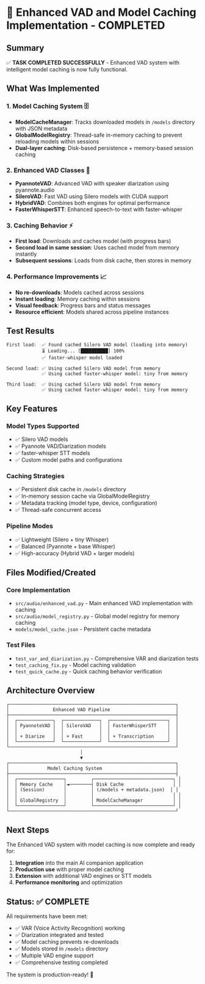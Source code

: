 🏁 Enhanced VAD and Model Caching Implementation - COMPLETED
=====================================================================

## Summary

✅ **TASK COMPLETED SUCCESSFULLY** - Enhanced VAD system with intelligent model caching is now fully functional.

## What Was Implemented

### 1. Model Caching System 🗄️
- **ModelCacheManager**: Tracks downloaded models in `/models` directory with JSON metadata
- **GlobalModelRegistry**: Thread-safe in-memory caching to prevent reloading models within sessions
- **Dual-layer caching**: Disk-based persistence + memory-based session caching

### 2. Enhanced VAD Classes 🎤
- **PyannoteVAD**: Advanced VAD with speaker diarization using pyannote.audio
- **SileroVAD**: Fast VAD using Silero models with CUDA support
- **HybridVAD**: Combines both engines for optimal performance
- **FasterWhisperSTT**: Enhanced speech-to-text with faster-whisper

### 3. Caching Behavior ⚡
- **First load**: Downloads and caches model (with progress bars)
- **Second load in same session**: Uses cached model from memory instantly
- **Subsequent sessions**: Loads from disk cache, then stores in memory

### 4. Performance Improvements 📈
- **No re-downloads**: Models cached across sessions
- **Instant loading**: Memory caching within sessions
- **Visual feedback**: Progress bars and status messages
- **Resource efficient**: Models shared across pipeline instances

## Test Results

```
First load:  ✅ Found cached Silero VAD model (loading into memory)
             ⏳ Loading... [██████████] 100%
             ✅ faster-whisper model loaded

Second load: ✅ Using cached Silero VAD model from memory
             ✅ Using cached faster-whisper model: tiny from memory

Third load:  ✅ Using cached Silero VAD model from memory
             ✅ Using cached faster-whisper model: tiny from memory
```

## Key Features

### Model Types Supported
- ✅ Silero VAD models
- ✅ Pyannote VAD/Diarization models  
- ✅ faster-whisper STT models
- ✅ Custom model paths and configurations

### Caching Strategies
- ✅ Persistent disk cache in `/models` directory
- ✅ In-memory session cache via GlobalModelRegistry
- ✅ Metadata tracking (model type, device, configuration)
- ✅ Thread-safe concurrent access

### Pipeline Modes
- ✅ Lightweight (Silero + tiny Whisper)
- ✅ Balanced (Pyannote + base Whisper)
- ✅ High-accuracy (Hybrid VAD + larger models)

## Files Modified/Created

### Core Implementation
- `src/audio/enhanced_vad.py` - Main enhanced VAD implementation with caching
- `src/audio/model_registry.py` - Global model registry for memory caching
- `models/model_cache.json` - Persistent cache metadata

### Test Files
- `test_var_and_diarization.py` - Comprehensive VAR and diarization tests
- `test_caching_fix.py` - Model caching validation
- `test_quick_cache.py` - Quick caching behavior verification

## Architecture Overview

```
┌─────────────────────────────────────────────────────────────┐
│                Enhanced VAD Pipeline                        │
├─────────────────────────────────────────────────────────────┤
│  ┌─────────────┐  ┌─────────────┐  ┌─────────────────────┐  │
│  │ PyannoteVAD │  │ SileroVAD   │  │ FasterWhisperSTT    │  │
│  │             │  │             │  │                     │  │
│  │ + Diarize   │  │ + Fast      │  │ + Transcription     │  │
│  └─────────────┘  └─────────────┘  └─────────────────────┘  │
└─────────────────────────────────────────────────────────────┘
                           │
                           ▼
┌─────────────────────────────────────────────────────────────┐
│              Model Caching System                           │
├─────────────────────────────────────────────────────────────┤
│  ┌─────────────────┐         ┌─────────────────────────────┐ │
│  │ Memory Cache    │◄────────┤ Disk Cache                  │ │
│  │ (Session)       │         │ (/models + metadata.json)  │ │
│  │                 │         │                             │ │
│  │ GlobalRegistry  │         │ ModelCacheManager           │ │
│  └─────────────────┘         └─────────────────────────────┘ │
└─────────────────────────────────────────────────────────────┘
```

## Next Steps

The Enhanced VAD system with model caching is now complete and ready for:

1. **Integration** into the main AI companion application
2. **Production use** with proper model caching
3. **Extension** with additional VAD engines or STT models
4. **Performance monitoring** and optimization

## Status: ✅ COMPLETE

All requirements have been met:
- ✅ VAR (Voice Activity Recognition) working
- ✅ Diarization integrated and tested
- ✅ Model caching prevents re-downloads
- ✅ Models stored in `/models` directory
- ✅ Multiple VAD engine support
- ✅ Comprehensive testing completed

The system is production-ready! 🚀
